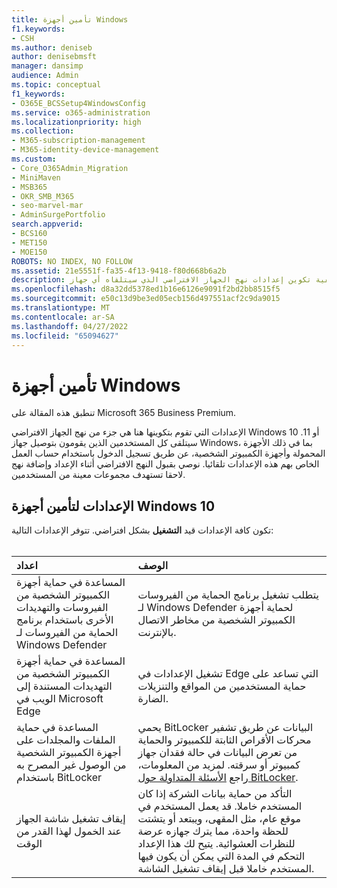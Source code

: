 ```yaml
---
title: تأمين أجهزة Windows
f1.keywords:
- CSH
ms.author: deniseb
author: denisebmsft
manager: dansimp
audience: Admin
ms.topic: conceptual
f1_keywords:
- O365E_BCSSetup4WindowsConfig
ms.service: o365-administration
ms.localizationpriority: high
ms.collection:
- M365-subscription-management
- M365-identity-device-management
ms.custom:
- Core_O365Admin_Migration
- MiniMaven
- MSB365
- OKR_SMB_M365
- seo-marvel-mar
- AdminSurgePortfolio
search.appverid:
- BCS160
- MET150
- MOE150
ROBOTS: NO INDEX, NO FOLLOW
ms.assetid: 21e5551f-fa35-4f13-9418-f80d668b6a2b
description: تعرف على كيفية تكوين إعدادات نهج الجهاز الافتراضي الذي سيتلقاه أي جهاز Windows عند تسجيل الدخول إلى حساب العمل أو المؤسسة التعليمية.
ms.openlocfilehash: d8a32dd5378ed1b16e6126e9091f2bd2bb8515f5
ms.sourcegitcommit: e50c13d9be3ed05ecb156d497551acf2c9da9015
ms.translationtype: MT
ms.contentlocale: ar-SA
ms.lasthandoff: 04/27/2022
ms.locfileid: "65094627"
---
```

# <a name="secure-windows-devices"></a>تأمين أجهزة Windows

تنطبق هذه المقالة على Microsoft 365 Business Premium.

الإعدادات التي تقوم بتكوينها هنا هي جزء من نهج الجهاز الافتراضي Windows 10 أو 11. سيتلقى كل المستخدمين الذين يقومون بتوصيل جهاز Windows، بما في ذلك الأجهزة المحمولة وأجهزة الكمبيوتر الشخصية، عن طريق تسجيل الدخول باستخدام حساب العمل الخاص بهم هذه الإعدادات تلقائيا. نوصي بقبول النهج الافتراضي أثناء الإعداد وإضافة نهج لاحقا تستهدف مجموعات معينة من المستخدمين.
  
## <a name="settings-to-secure-windows-10-devices"></a>الإعدادات لتأمين أجهزة Windows 10

تكون كافة الإعدادات قيد **التشغيل** بشكل افتراضي. تتوفر الإعدادات التالية: <br/><br/>

|اعداد  <br/> |الوصف  <br/> |
|:-----|:-----|
|المساعدة في حماية أجهزة الكمبيوتر الشخصية من الفيروسات والتهديدات الأخرى باستخدام برنامج الحماية من الفيروسات لـ Windows Defender  <br/> |يتطلب تشغيل برنامج الحماية من الفيروسات لـ Windows Defender لحماية أجهزة الكمبيوتر الشخصية من مخاطر الاتصال بالإنترنت.  <br/> |
|المساعدة في حماية أجهزة الكمبيوتر الشخصية من التهديدات المستندة إلى الويب في Microsoft Edge  <br/> |تشغيل الإعدادات في Edge التي تساعد على حماية المستخدمين من المواقع والتنزيلات الضارة.  <br/> |
|المساعدة في حماية الملفات والمجلدات على أجهزة الكمبيوتر الشخصية من الوصول غير المصرح به باستخدام BitLocker  <br/> |يحمي BitLocker البيانات عن طريق تشفير محركات الأقراص الثابتة للكمبيوتر والحماية من تعرض البيانات في حالة فقدان جهاز كمبيوتر أو سرقته. لمزيد من المعلومات، راجع [الأسئلة المتداولة حول BitLocker](/windows/security/information-protection/bitlocker/bitlocker-frequently-asked-questions).  <br/> |
|إيقاف تشغيل شاشة الجهاز عند الخمول لهذا القدر من الوقت  <br/> |التأكد من حماية بيانات الشركة إذا كان المستخدم خاملا. قد يعمل المستخدم في موقع عام، مثل المقهى، ويبتعد أو يتشتت للحظة واحدة، مما يترك جهازه عرضة للنظرات العشوائية. يتيح لك هذا الإعداد التحكم في المدة التي يمكن أن يكون فيها المستخدم خاملا قبل إيقاف تشغيل الشاشة.  <br/> |
